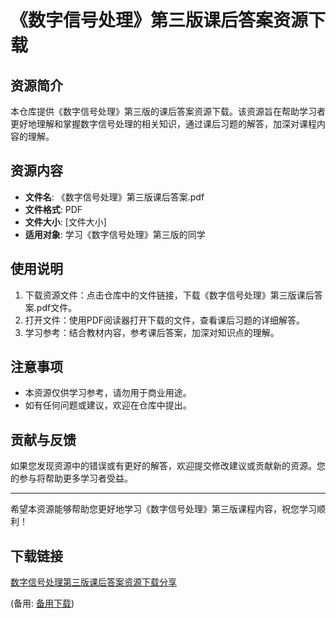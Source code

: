 # 《数字信号处理》第三版课后答案资源下载

## 资源简介

本仓库提供《数字信号处理》第三版的课后答案资源下载。该资源旨在帮助学习者更好地理解和掌握数字信号处理的相关知识，通过课后习题的解答，加深对课程内容的理解。

## 资源内容

- **文件名**: 《数字信号处理》第三版课后答案.pdf
- **文件格式**: PDF
- **文件大小**: [文件大小]
- **适用对象**: 学习《数字信号处理》第三版的同学

## 使用说明

1. 下载资源文件：点击仓库中的文件链接，下载《数字信号处理》第三版课后答案.pdf文件。
2. 打开文件：使用PDF阅读器打开下载的文件，查看课后习题的详细解答。
3. 学习参考：结合教材内容，参考课后答案，加深对知识点的理解。

## 注意事项

- 本资源仅供学习参考，请勿用于商业用途。
- 如有任何问题或建议，欢迎在仓库中提出。

## 贡献与反馈

如果您发现资源中的错误或有更好的解答，欢迎提交修改建议或贡献新的资源。您的参与将帮助更多学习者受益。

---

希望本资源能够帮助您更好地学习《数字信号处理》第三版课程内容，祝您学习顺利！

## 下载链接
[数字信号处理第三版课后答案资源下载分享](https://pan.quark.cn/s/c13b30dce91b) 

(备用: [备用下载](https://pan.baidu.com/s/13Qq5iur0YJfwUSxLxJrtiQ?pwd=1234))
